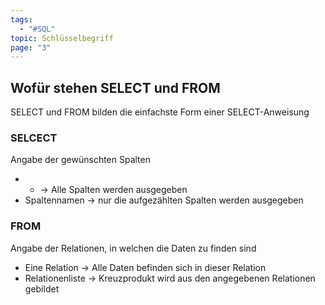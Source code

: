 ```yaml
---
tags:
  - "#SQL"
topic: Schlüsselbegriff
page: "3"
---
```

## Wofür stehen SELECT und FROM
SELECT und FROM bilden die einfachste Form einer SELECT-Anweisung

### SELCECT
Angabe der gewünschten Spalten
+ * -> Alle Spalten werden ausgegeben 
+ Spaltennamen -> nur die aufgezählten Spalten werden ausgegeben 

### FROM
Angabe der Relationen, in welchen die Daten zu finden sind
+ Eine Relation -> Alle Daten befinden sich in dieser Relation
+ Relationenliste -> Kreuzprodukt wird aus den angegebenen Relationen gebildet

